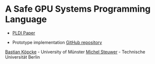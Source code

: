 # A Safe GPU Systems Programming Language

- [PLDI Paper](https://michel.steuwer.info/files/publications/2024/PLDI-2024.pdf)

- Prototype implementation [GitHub repository](https://github.com/descend-lang/descend)

[Bastian Köpcke](https://www.uni-muenster.de/PVS/personen/koepcke.html) - University of Münster
[Michel Steuwer](https://michel.steuwer.info) - Technische Universität Berlin
